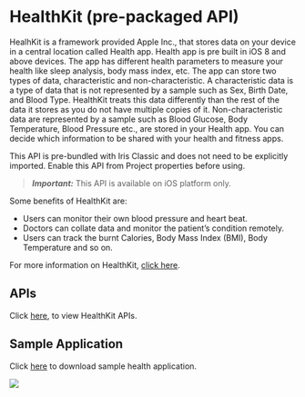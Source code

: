                             

HealthKit (pre-packaged API)
============================

HealhKit is a framework provided Apple Inc., that stores data on your device in a central location called Health app. Health app is pre built in iOS 8 and above devices. The app has different health parameters to measure your health like sleep analysis, body mass index, etc. The app can store two types of data, characteristic and non-characteristic. A characteristic data is a type of data that is not represented by a sample such as Sex, Birth Date, and Blood Type. HealthKit treats this data differently than the rest of the data it stores as you do not have multiple copies of it. Non-characteristic data are represented by a sample such as Blood Glucose, Body Temperature, Blood Pressure etc., are stored in your Health app. You can decide which information to be shared with your health and fitness apps.

This API is pre-bundled with Iris Classic and does not need to be explicitly imported. Enable this API from Project properties before using.

> **_Important:_** This API is available on iOS platform only.

Some benefits of HealthKit are:

*   Users can monitor their own blood pressure and heart beat.
*   Doctors can collate data and monitor the patient’s condition remotely.
*   Users can track the burnt Calories, Body Mass Index (BMI), Body Temperature and so on.

For more information on HealthKit, [click here](https://developer.apple.com/library/ios/documentation/HealthKit/Reference/HealthKit_Framework/index.md#//apple_ref/doc/uid/TP40014707).

APIs
----

Click [here](http://docs.voltmx.com/7_0_PDFs/iosdocs/index.html#!/api/HKObject), to view HealthKit APIs.

Sample Application
------------------

Click [here](https://github.com/voltmx/VoltMXJSBindings_HealthKit) to download sample health application.

![](resources/prettify/onload.png)
